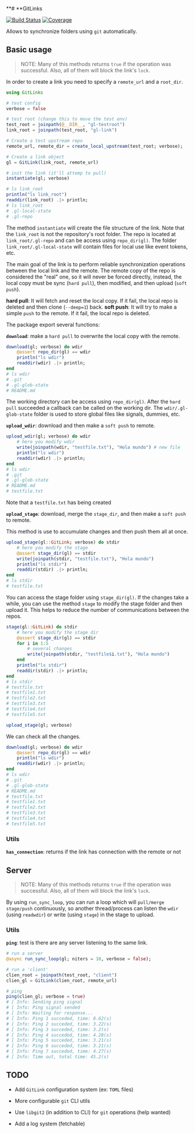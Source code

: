 **# **GitLinks

[![Build Status](https://github.com/josePereiro/GitLinks.jl/workflows/CI/badge.svg)](https://github.com/josePereiro/GitLinks.jl/actions)
[![Coverage](https://codecov.io/gh/josePereiro/GitLinks.jl/branch/main/graph/badge.svg)](https://codecov.io/gh/josePereiro/GitLinks.jl)

Allows to synchronize folders using `git` automatically.

## Basic usage

> NOTE: Many of this methods returns `true` if the operation was successful. Also, all of them will block the link's `lock`.

In order to create a link you need to specify a `remote_url` and a `root_dir`.

```julia
using GitLinks

# test config
verbose = false

# test root (change this to move the test env)
test_root = joinpath(@__DIR__, "gl-testroot")
link_root = joinpath(test_root, "gl-link")

# Create a test upstream repo
remote_url, remote_dir = create_local_upstream(test_root; verbose);

# Create a link object
gl = GitLink(link_root, remote_url)

# init the link (it'll attemp to pull)
instantiate(gl; verbose)

# ls link_root
println("ls link_root")
readdir(link_root) .|> println;
# ls link_root
# .gl-local-state
# .gl-repo

```

The method `instantiate` will create the file structure of the link.
Note that the `link_root` is not the repository's root folder.
The repo is located at `link_root/.gl-repo` and can be access using `repo_dir(gl)`.
The folder `link_root/.gl-local-state` will contain files for local use like event tokens, etc.

The main goal of the link is to perform reliable synchronization operations between the local link and the remote.
The remote copy of the repo is considered the "real" one, so it will never be forced directly, instead, the local copy must be sync (`hard pull`), then modified, and then upload (`soft push`).

**hard pull**: It will fetch and reset the local copy. If it fail, the local repo is deleted and then clone (`--deep=1`) back.
**soft push**: It will try to make a simple `push` to the remote. If it fail, the local repo is deleted.

The package export several functions:

**`download`**: make a `hard pull` to overwrite the local copy with the remote.

```julia
download(gl; verbose) do wdir
    @assert repo_dir(gl) == wdir
    println("ls wdir")
    readdir(wdir) .|> println;
end
# ls wdir
# .git
# .gl-glob-state
# README.md
```

The working directory can be access using `repo_dir(gl)`.
After the `hard pull` succeeded a callback can be called on the working dir.
The `wdir/.gl-glob-state` folder is used to store global files like signals, dummies, etc.

**`upload_wdir`**: download and then make a `soft push` to remote.

```julia
upload_wdir(gl; verbose) do wdir
    # here you modify wdir
    write(joinpath(wdir, "testfile.txt"), "Hola mundo") # new file
    println("ls wdir")
    readdir(wdir) .|> println;
end
# ls wdir
# .git
# .gl-glob-state
# README.md
# testfile.txt
```
Note that a `testfile.txt` has being created

**`upload_stage`**: download, merge the `stage_dir`, and then make a `soft push` to remote.

This method is use to accumulate changes and then push them all at once.

```julia
upload_stage(gl::GitLink; verbose) do stdir
    # here you modify the stage
    @assert stage_dir(gl) == stdir
    write(joinpath(stdir, "testfile.txt"), "Hola mundo")
    println("ls stdir")
    readdir(stdir) .|> println;
end
# ls stdir
# testfile.txt
```

You can access the stage folder using `stage_dir(gl)`.
If the changes take a while, you can use the method `stage` to modify the stage folder and then upload it.
This helps to reduce the number of communications between the repos.

```julia
stage(gl::GitLink) do stdir
    # here you modify the stage dir
    @assert stage_dir(gl) == stdir
    for i in 1:5
        # several changes
        write(joinpath(stdir, "testfile$i.txt"), "Hola mundo")
    end
    println("ls stdir")
    readdir(stdir) .|> println;
end
# ls stdir
# testfile.txt
# testfile1.txt
# testfile2.txt
# testfile3.txt
# testfile4.txt
# testfile5.txt

upload_stage(gl; verbose)
```

We can check all the changes.

```julia
download(gl; verbose) do wdir
    @assert repo_dir(gl) == wdir
    println("ls wdir")
    readdir(wdir) .|> println;
end
# ls wdir
# .git
# .gl-glob-state
# README.md
# testfile.txt
# testfile1.txt
# testfile2.txt
# testfile3.txt
# testfile4.txt
# testfile5.txt
```


### Utils

**`has_connection`**: returns if the link has connection with the remote or not

## Server

> NOTE: Many of this methods returns `true` if the operation was successful. Also, all of them will block the link's `lock`.

By using `run_sync_loop`, you can run a loop which will `pull/merge stage/push` continuously, so another thread/process can listen the `wdir` (using `readwdir`) or write (using `stage`) in the stage to upload.

### Utils

**`ping`**: test is there are any server listening to the same link.

```julia
# run a server
@async run_sync_loop(gl; niters = 10, verbose = false);

# run a 'client'
clien_root = joinpath(test_root, "client")
clien_gl = GitLink(clien_root, remote_url)

# ping
ping(clien_gl; verbose = true)
# [ Info: Sending ping signal
# [ Info: Ping signal sended
# [ Info: Waiting for response...
# [ Info: Ping 1 succeded, time: 8.62(s)
# [ Info: Ping 2 succeded, time: 3.22(s)
# [ Info: Ping 3 succeded, time: 3.2(s)
# [ Info: Ping 4 succeded, time: 4.28(s)
# [ Info: Ping 5 succeded, time: 3.21(s)
# [ Info: Ping 6 succeded, time: 3.21(s)
# [ Info: Ping 7 succeded, time: 4.27(s)
# [ Info: Time out, total time: 45.2(s)
```

## TODO

- Add `GitLink` configuration system (ex: `TOML` files)

- More configurable `git` CLI utils
- Use `libgit2` (in addition to CLI) for `git` operations (help wanted)
- Add a log system (fetchable)
